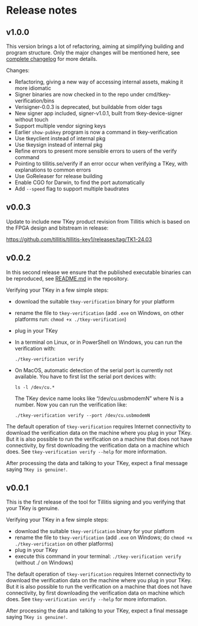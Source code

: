 # Release notes

## v1.0.0

This version brings a lot of refactoring, aiming at simplifying
building and program structure. Only the major changes
will be mentioned here, see [complete
changelog](https://github.com/tillitis/tkey-verification/compare/v0.0.3...v1.0.0)
for more details.

Changes:
- Refactoring, giving a new way of accessing internal assets, making
  it more idiomatic
- Signer binaries are now checked in to the repo under
  cmd/tkey-verification/bins
- Verisigner-0.0.3 is deprecated, but buildable from older tags
- New signer app included, signer-v1.0.1, built from
  tkey-device-signer without touch
- Support multiple vendor signing keys
- Earlier `show-pubkey` program is now a command in tkey-verification
- Use tkeyclient instead of internal pkg
- Use tkeysign instead of internal pkg
- Refine errors to present more sensible errors to users of the verify
  command
- Pointing to tillitis.se/verify if an error occur when verifying a
  TKey, with explanations to common errors
- Use GoReleaser for release building
- Enable CGO for Darwin, to find the port automatically
- Add `--speed` flag to support multiple baudrates

## v0.0.3

Update to include new TKey product revision from Tillitis which is
based on the FPGA design and bitstream in release:

https://github.com/tillitis/tillitis-key1/releases/tag/TK1-24.03

## v0.0.2

In this second release we ensure that the published executable
binaries can be reproduced, see
[README.md](https://github.com/tillitis/tkey-verification#readme) in
the repository.

Verifying your TKey in a few simple steps:

- download the suitable `tkey-verification` binary for your platform
- rename the file to `tkey-verification` (add `.exe` on Windows, on
  other platforms run: `chmod +x ./tkey-verification`)
- plug in your TKey
- In a terminal on Linux, or in PowerShell on Windows, you can run the
  verification with:

   ```
   ./tkey-verification verify
   ```

- On MacOS, automatic detection of the serial port is currently not
available. You have to first list the serial port devices with:

   ```
   ls -l /dev/cu.*
   ```

   The TKey device name looks like “/dev/cu.usbmodemN” where N is a
   number. Now you can run the verification like:

   ```
   ./tkey-verification verify --port /dev/cu.usbmodemN
   ```

The default operation of `tkey-verification` requires Internet
connectivity to download the verification data on the machine where
you plug in your TKey. But it is also possible to run the verification
on a machine that does not have connectivity, by first downloading the
verification data on a machine which does. See `tkey-verification
verify --help` for more information.

After processing the data and talking to your TKey, expect a final
message saying `TKey is genuine!`.


## v0.0.1

This is the first release of the tool for Tillitis signing and you
verifying that your TKey is genuine.

Verifying your TKey in a few simple steps:
- download the suitable `tkey-verification` binary for your platform
- rename the file to `tkey-verification` (add `.exe` on Windows; do `chmod
  +x ./tkey-verification` on other platforms)
- plug in your TKey
- execute this command in your terminal: `./tkey-verification verify`
(without ./ on Windows)

The default operation of `tkey-verification` requires Internet
connectivity to download the verification data on the machine where
you plug in your TKey. But it is also possible to run the verification
on a machine that does not have connectivity, by first downloading the
verification data on machine which does. See `tkey-verification verify
--help` for more information.

After processing the data and talking to your TKey, expect a final
message saying `TKey is genuine!`.
